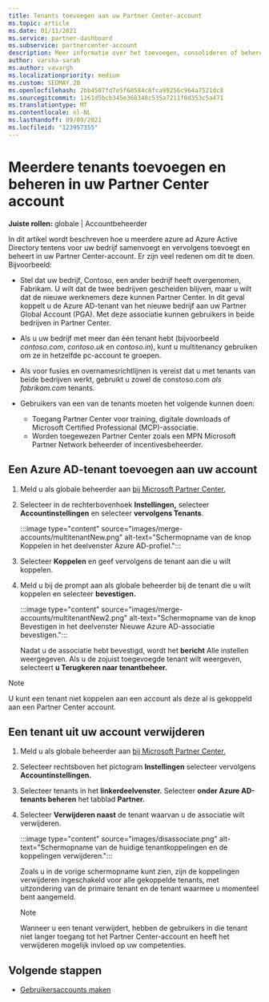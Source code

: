 ```yaml
---
title: Tenants toevoegen aan uw Partner Center-account
ms.topic: article
ms.date: 01/11/2021
ms.service: partner-dashboard
ms.subservice: partnercenter-account
description: Meer informatie over het toevoegen, consolideren of beheren van meerdere Azure AD-tenants in uw Partner Center-account en ontdek waarom u dit zou willen doen.
author: varsha-sarah
ms.author: vavargh
ms.localizationpriority: medium
ms.custom: SEOMAY.20
ms.openlocfilehash: 2bb4507fd7e5f60584c8fca99256c964a7521dc8
ms.sourcegitcommit: 1161d5bcb345e368348c535a7211f0d353c5a471
ms.translationtype: MT
ms.contentlocale: nl-NL
ms.lasthandoff: 09/09/2021
ms.locfileid: "123957355"
---
```

# <a name="add-and-manage-multiple-tenants-in-your-partner-center-account"></a>Meerdere tenants toevoegen en beheren in uw Partner Center account


**Juiste rollen:** globale | Accountbeheerder

In dit artikel wordt beschreven hoe u meerdere azure ad Azure Active Directory tentens voor uw bedrijf samenvoegt en vervolgens toevoegt en beheert in uw Partner Center-account. Er zijn veel redenen om dit te doen. Bijvoorbeeld:

- Stel dat uw bedrijf, Contoso, een ander bedrijf heeft overgenomen, Fabrikam. U wilt dat de twee bedrijven gescheiden blijven, maar u wilt dat de nieuwe werknemers deze kunnen Partner Center. In dit geval koppelt u de Azure AD-tenant van het nieuwe bedrijf aan uw Partner Global Account (PGA). Met deze associatie kunnen gebruikers in beide bedrijven in Partner Center.

- Als u uw bedrijf met meer dan één tenant hebt (bijvoorbeeld *contoso.com*, *contoso.uk* en *contoso.in*), kunt u multitenancy gebruiken om ze in hetzelfde pc-account te groepen.

- Als voor fusies en overnamesrichtlijnen is vereist dat u met tenants van beide bedrijven werkt, gebruikt u zowel de constoso.com *als* *fabrikam.com* tenants.

- Gebruikers van een van de tenants moeten het volgende kunnen doen:
    * Toegang Partner Center voor training, digitale downloads of Microsoft Certified Professional (MCP)-associatie.
    * Worden toegewezen Partner Center zoals een MPN Microsoft Partner Network beheerder of incentivesbeheerder.

## <a name="add-an-azure-ad-tenant-to-your-account"></a>Een Azure AD-tenant toevoegen aan uw account

1. Meld u als globale beheerder aan [bij Microsoft Partner Center.](https://partner.microsoft.com/dashboard)

1. Selecteer in de rechterbovenhoek **Instellingen,** selecteer **Accountinstellingen** en selecteer **vervolgens Tenants**.
 
   :::image type="content" source="images/merge-accounts/multitenantNew.png" alt-text="Schermopname van de knop Koppelen in het deelvenster Azure AD-profiel."::: 

1. Selecteer **Koppelen** en geef vervolgens de tenant aan die u wilt koppelen.

1. Meld u bij de prompt aan als globale beheerder bij de tenant die u wilt koppelen en selecteer **bevestigen.** 

   :::image type="content" source="images/merge-accounts/multitenantNew2.png" alt-text="Schermopname van de knop Bevestigen in het deelvenster Nieuwe Azure AD-associatie bevestigen."::: 

   Nadat u de associatie hebt bevestigd, wordt het **bericht** Alle instellen weergegeven. Als u de zojuist toegevoegde tenant wilt weergeven, selecteert **u Terugkeren naar tenantbeheer.** 
 
>[!NOTE]
>U kunt een tenant niet koppelen aan een account als deze al is gekoppeld aan een Partner Center account.


## <a name="remove-a-tenant-from-your-account"></a>Een tenant uit uw account verwijderen
 
1. Meld u als globale beheerder aan [bij Microsoft Partner Center.](https://partner.microsoft.com/dashboard)

1. Selecteer rechtsboven het pictogram **Instellingen** selecteer vervolgens **Accountinstellingen.**

1. Selecteer tenants in het **linkerdeelvenster.** Selecteer **onder Azure AD-tenants beheren** het tabblad **Partner.**
 
1. Selecteer **Verwijderen naast** de tenant waarvan u de associatie wilt verwijderen.

   :::image type="content" source="images/disassociate.png" alt-text="Schermopname van de huidige tenantkoppelingen en de koppelingen verwijderen.":::

   Zoals u in de vorige  schermopname kunt zien, zijn de koppelingen verwijderen ingeschakeld voor alle gekoppelde tenants, met uitzondering van de primaire tenant en de tenant waarmee u momenteel bent aangemeld. 

   > [!NOTE]   
   > Wanneer u een tenant verwijdert, hebben de gebruikers in die tenant niet langer toegang tot het Partner Center-account en heeft het verwijderen mogelijk invloed op uw competenties. 

## <a name="next-steps"></a>Volgende stappen

- [Gebruikersaccounts maken](create-user-accounts-and-set-permissions.md)






